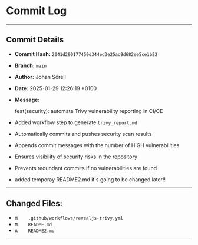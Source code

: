 # Commit Log

---

## Commit Details

- **Commit Hash:**   `2041d290177450d344ed3e25ad9d682ee5ce1b22`
- **Branch:**        `main`
- **Author:**        Johan Sörell
- **Date:**          2025-01-29 12:26:19 +0100
- **Message:**

  feat(security): automate Trivy vulnerability reporting in CI/CD

- Added workflow step to generate `trivy_report.md`
- Automatically commits and pushes security scan results
- Appends commit messages with the number of HIGH vulnerabilities
- Ensures visibility of security risks in the repository
- Prevents redundant commits if no vulnerabilities are found
- added temporay README2.md it's going to be changed later!!

---

## Changed Files:

- `M	.github/workflows/revealjs-trivy.yml`
- `M	README.md`
- `A	README2.md`

---
